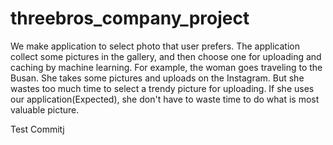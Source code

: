 # threebros_company_project

We make application to select photo that user prefers. The application collect some pictures in the gallery, and then choose one for uploading and caching by machine learning. For example, the woman goes traveling to the Busan. She takes some pictures and uploads on the Instagram. But she wastes too much time to select a trendy picture for uploading. If she uses our application(Expected), she don't have to waste time to do what is most valuable picture.

Test Commitj